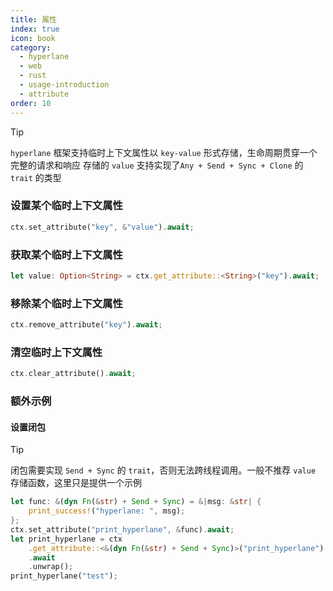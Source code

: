 ```yaml
---
title: 属性
index: true
icon: book
category:
  - hyperlane
  - web
  - rust
  - usage-introduction
  - attribute
order: 10
---
```


<Share colorful />

> [!tip]
>
> `hyperlane` 框架支持临时上下文属性以 `key-value` 形式存储，生命周期贯穿一个完整的请求和响应
> 存储的 `value` 支持实现了`Any + Send + Sync + Clone` 的 `trait` 的类型

### 设置某个临时上下文属性

```rust
ctx.set_attribute("key", &"value").await;
```

### 获取某个临时上下文属性

```rust
let value: Option<String> = ctx.get_attribute::<String>("key").await;
```

### 移除某个临时上下文属性

```rust
ctx.remove_attribute("key").await;
```

### 清空临时上下文属性

```rust
ctx.clear_attribute().await;
```

### 额外示例

#### 设置闭包

> [!tip]
> 闭包需要实现 `Send + Sync` 的 `trait`，否则无法跨线程调用。一般不推荐 `value` 存储函数，这里只是提供一个示例

```rust
let func: &(dyn Fn(&str) + Send + Sync) = &|msg: &str| {
    print_success!("hyperlane: ", msg);
};
ctx.set_attribute("print_hyperlane", &func).await;
let print_hyperlane = ctx
    .get_attribute::<&(dyn Fn(&str) + Send + Sync)>("print_hyperlane")
    .await
    .unwrap();
print_hyperlane("test");
```

<Bottom />
